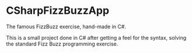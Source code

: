 # CSharpFizzBuzzApp
The famous FizzBuzz exercise, hand-made in C#.

This is a small project done in C# after getting a feel for the syntax, solving the standard Fizz Buzz programming exercise.
